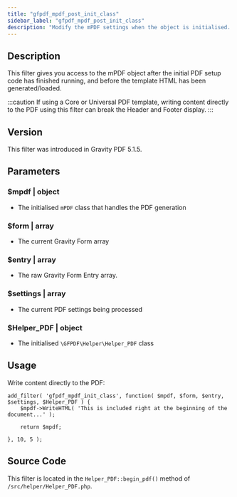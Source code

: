 ```yaml
---
title: "gfpdf_mpdf_post_init_class"
sidebar_label: "gfpdf_mpdf_post_init_class"
description: "Modify the mPDF settings when the object is initialised. Use this filter to change the default configuration settings for mPDF."
---
```


## Description 

This filter gives you access to the mPDF object after the initial PDF setup code has finished running, and before the template HTML has been generated/loaded.

:::caution
If using a Core or Universal PDF template, writing content directly to the PDF using this filter can break the Header and Footer display.
:::

## Version 

This filter was introduced in Gravity PDF 5.1.5.

## Parameters 

### $mpdf | object
*  The initialised `mPDF` class that handles the PDF generation

### $form | array
*  The current Gravity Form array

### $entry | array 
*  The raw Gravity Form Entry array.

### $settings | array
*  The current PDF settings being processed

### $Helper_PDF | object
*  The initialised `\GFPDF\Helper\Helper_PDF` class

## Usage 

Write content directly to the PDF:

``` 
add_filter( 'gfpdf_mpdf_init_class', function( $mpdf, $form, $entry, $settings, $Helper_PDF ) {
    $mpdf->WriteHTML( 'This is included right at the beginning of the document...' );

	return $mpdf;

}, 10, 5 );
```

## Source Code 

This filter is located in the `Helper_PDF::begin_pdf()` method of `/src/helper/Helper_PDF.php`.